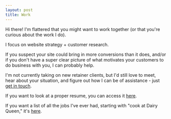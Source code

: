 ```yaml
---
layout: post
title: Work
---
```


Hi there! I'm flattered that you might want to work together (or that you're curious about the work I do).

I focus on website strategy + customer research. 

If you suspect your site could bring in more conversions than it does, and/or if you don't have a super clear picture of what motivates your customers to do business with you, I can probably help.

I'm not currently taking on new retainer clients, but I'd still love to meet, hear about your situation, and figure out how I can be of assistance - just [get in touch](/contact).

If you want to look at a proper resume, you can access it [here](/resume.pdf).

If you want a list of all the jobs I've ever had, starting with "cook at Dairy Queen," it's [here](/all-jobs).

